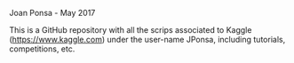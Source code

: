 Joan Ponsa - May 2017

This is a GitHub repository with all the scrips associated 
to Kaggle (https://www.kaggle.com) under the user-name JPonsa, 
including tutorials, competitions, etc.
